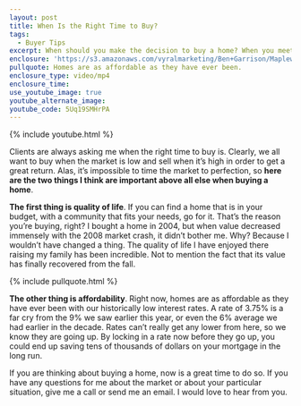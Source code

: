 ```yaml
---
layout: post
title: When Is the Right Time to Buy?
tags:
  - Buyer Tips
excerpt: When should you make the decision to buy a home? When you meet both of these criteria.
enclosure: 'https://s3.amazonaws.com/vyralmarketing/Ben+Garrison/MaplewoodSouth+Orange+Real+Estate+The+Right+Time+To+Buy.mp4'
pullquote: Homes are as affordable as they have ever been.
enclosure_type: video/mp4
enclosure_time:
use_youtube_image: true
youtube_alternate_image:
youtube_code: 5Uq19SMHrPA
---
```



{% include youtube.html %}

Clients are always asking me when the right time to buy is. Clearly, we all want to buy when the market is low and sell when it’s high in order to get a great return. Alas, it’s impossible to time the market to perfection, so **here are the two things I think are important above all else when buying a home**.

**The first thing is quality of life**. If you can find a home that is in your budget, with a community that fits your needs, go for it. That’s the reason you’re buying, right? I bought a home in 2004, but when value decreased immensely with the 2008 market crash, it didn’t bother me. Why? Because I wouldn’t have changed a thing. The quality of life I have enjoyed there raising my family has been incredible. Not to mention the fact that its value has finally recovered from the fall.

{% include pullquote.html %}

**The other thing is affordability**. Right now, homes are as affordable as they have ever been with our historically low interest rates. A rate of 3.75% is a far cry from the 9% we saw earlier this year, or even the 6% average we had earlier in the decade. Rates can’t really get any lower from here, so we know they are going up. By locking in a rate now before they go up, you could end up saving tens of thousands of dollars on your mortgage in the long run.

If you are thinking about buying a home, now is a great time to do so. If you have any questions for me about the market or about your particular situation, give me a call or send me an email. I would love to hear from you.